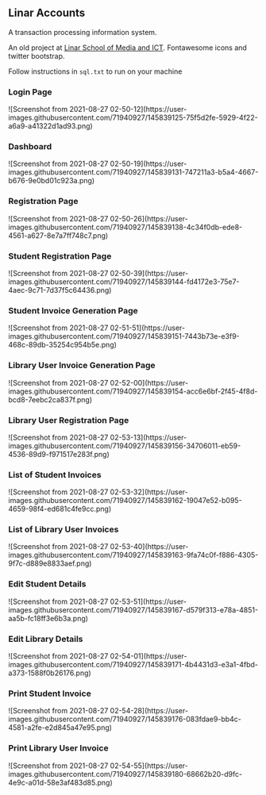 <h2>Linar Accounts</h2>
A transaction processing information system. 

An old project at <a href="https://linar.ng/">Linar School of Media and ICT</a>.
Fontawesome icons and twitter bootstrap.
<p>Follow instructions in <code>sql.txt</code> to run on your machine</p>

<h3>Login Page</h3>
![Screenshot from 2021-08-27 02-50-12](https://user-images.githubusercontent.com/71940927/145839125-75f5d2fe-5929-4f22-a6a9-a41322d1ad93.png)
<h3>Dashboard</h3>
![Screenshot from 2021-08-27 02-50-19](https://user-images.githubusercontent.com/71940927/145839131-747211a3-b5a4-4667-b676-9e0bd01c923a.png)
<h3>Registration Page</h3>
![Screenshot from 2021-08-27 02-50-26](https://user-images.githubusercontent.com/71940927/145839138-4c34f0db-ede8-4561-a627-8e7a7ff748c7.png)
<h3>Student Registration Page</h3>
![Screenshot from 2021-08-27 02-50-39](https://user-images.githubusercontent.com/71940927/145839144-fd4172e3-75e7-4aec-9c71-7d37f5c64436.png)
<h3>Student Invoice Generation Page</h3>
![Screenshot from 2021-08-27 02-51-51](https://user-images.githubusercontent.com/71940927/145839151-7443b73e-e3f9-468c-89db-35254c954b5e.png)
<h3>Library User Invoice Generation Page</h3>
![Screenshot from 2021-08-27 02-52-00](https://user-images.githubusercontent.com/71940927/145839154-acc6e6bf-2f45-4f8d-bcd8-7eebc2ca837f.png)
<h3>Library User Registration Page</h3>
![Screenshot from 2021-08-27 02-53-13](https://user-images.githubusercontent.com/71940927/145839156-34706011-eb59-4536-89d9-f971517e283f.png)
<h3>List of Student Invoices</h3>
![Screenshot from 2021-08-27 02-53-32](https://user-images.githubusercontent.com/71940927/145839162-19047e52-b095-4659-98f4-ed681c4fe9cc.png)
<h3>List of Library User Invoices</h3>
![Screenshot from 2021-08-27 02-53-40](https://user-images.githubusercontent.com/71940927/145839163-9fa74c0f-f886-4305-9f7c-d889e8833aef.png)
<h3>Edit Student Details</h3>
![Screenshot from 2021-08-27 02-53-51](https://user-images.githubusercontent.com/71940927/145839167-d579f313-e78a-4851-aa5b-fc18ff3e6b3a.png)
<h3>Edit Library Details</h3>
![Screenshot from 2021-08-27 02-54-01](https://user-images.githubusercontent.com/71940927/145839171-4b4431d3-e3a1-4fbd-a373-1588f0b26176.png)
<h3>Print Student Invoice</h3>
![Screenshot from 2021-08-27 02-54-28](https://user-images.githubusercontent.com/71940927/145839176-083fdae9-bb4c-4581-a2fe-e2d845a47e95.png)
<h3>Print Library User Invoice</h3>
![Screenshot from 2021-08-27 02-54-55](https://user-images.githubusercontent.com/71940927/145839180-68662b20-d9fc-4e9c-a01d-58e3af483d85.png)
